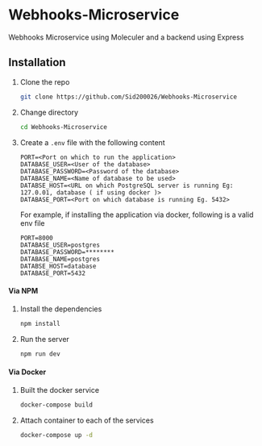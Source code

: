 # Webhooks-Microservice

Webhooks Microservice using Moleculer and a backend using Express

## Installation

1. Clone the repo
   ```sh
   git clone https://github.com/Sid200026/Webhooks-Microservice
   ```
2. Change directory
   ```sh
   cd Webhooks-Microservice
   ```
3. Create a `.env` file with the following content

   ```env
   PORT=<Port on which to run the application>
   DATABASE_USER=<User of the database>
   DATABASE_PASSWORD=<Password of the database>
   DATABASE_NAME=<Name of database to be used>
   DATABSE_HOST=<URL on which PostgreSQL server is running Eg: 127.0.01, database ( if using docker )>
   DATABASE_PORT=<Port on which database is running Eg. 5432>
   ```

   For example, if installing the application via docker, following is a valid env file

   ```env
   PORT=8000
   DATABASE_USER=postgres
   DATABASE_PASSWORD=********
   DATABASE_NAME=postgres
   DATABSE_HOST=database
   DATABASE_PORT=5432
   ```

#### Via NPM

1. Install the dependencies

   ```sh
   npm install
   ```

2. Run the server

   ```sh
   npm run dev
   ```

#### Via Docker

1. Built the docker service

   ```sh
   docker-compose build
   ```

2. Attach container to each of the services

   ```sh
   docker-compose up -d
   ```
